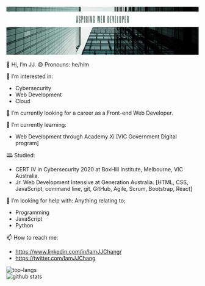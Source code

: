 ![](images/github.png)

👋 Hi, I’m JJ. 
😄 Pronouns: he/him

👀 I’m interested in:
- Cybersecurity 
- Web Development
- Cloud

🔭 I’m currently looking for a career as a Front-end Web Developer.

🌱 I’m currently learning:
- Web Development through Academy Xi [VIC Government Digital program]

🕮 Studied:
- CERT IV in Cybersecurity 2020 at BoxHill Institute, Melbourne, VIC Australia.
- Jr. Web Development Intensive at Generation Australia.
[HTML, CSS, JavaScript, command line, git, GitHub, Agile, Scrum, Bootstrap, React]

🤔 I’m looking for help with:
Anything relating to;
- Programming 
- JavaScript
- Python

📫 How to reach me:
- https://www.linkedin.com/in/IamJJChang/
- https://twitter.com/IamJJChang

![top-langs](https://github-readme-stats.vercel.app/api/top-langs?username=Jayz-lab&show_icons=true&theme=radical)
<br>
![github stats](https://github-readme-stats.vercel.app/api?username=Jayz-lab&show_icons=true&theme=radical)

<!---
Jayz-lab/Jayz-lab is a ✨ special ✨ repository because its `README.md` (this file) appears on your GitHub profile.
You can click the Preview link to take a look at your changes.
- 🔭 I’m currently working on …
- 🌱 I’m currently learning …
- 👯 I’m looking to collaborate on …
- 🤔 I’m looking for help with …
- 💬 Ask me about …
- 📫 How to reach me: …
- 😄 Pronouns: …
- ⚡ Fun fact: …
https://sarah-hart-landolt.medium.com/6-easy-steps-to-create-a-beautiful-github-profile-readme-edc7840b2c7
https://www.iconfinder.com/social-media-icons
--->
